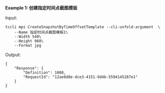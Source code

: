 **Example 1: 创建指定时间点截图模板**



Input: 

```
tccli mps CreateSnapshotByTimeOffsetTemplate --cli-unfold-argument  \
    --Name 指定时间点截图模板1\
    --Width 540\
    --Height 960\
    --Format jpg
```

Output: 
```
{
    "Response": {
        "Definition": 1008,
        "RequestId": "12ae8d8e-dce3-4151-9d4b-5594145287e1"
    }
}
```

